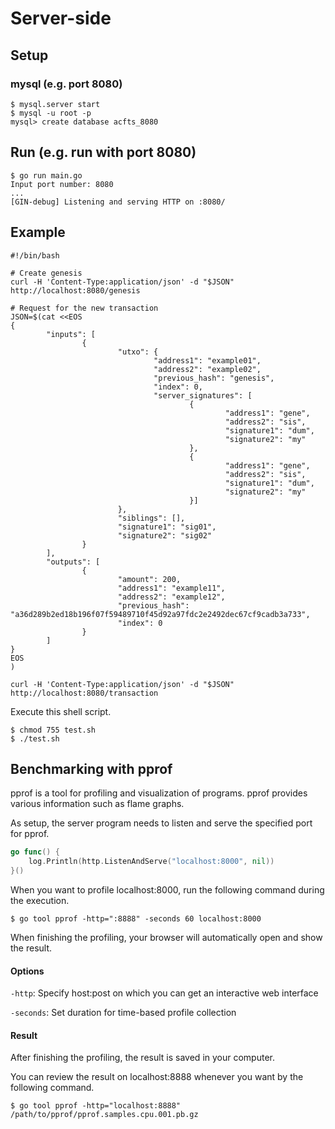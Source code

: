 # Server-side

## Setup

### mysql (e.g. port 8080)

```
$ mysql.server start
$ mysql -u root -p
mysql> create database acfts_8080
```

## Run (e.g. run with port 8080)

```
$ go run main.go
Input port number: 8080
...
[GIN-debug] Listening and serving HTTP on :8080/
```

## Example

```shell
#!/bin/bash

# Create genesis
curl -H 'Content-Type:application/json' -d "$JSON" http://localhost:8080/genesis

# Request for the new transaction
JSON=$(cat <<EOS
{
        "inputs": [
                {
                        "utxo": {
                                "address1": "example01",
                                "address2": "example02",
                                "previous_hash": "genesis",
                                "index": 0,
                                "server_signatures": [
                                        {
                                                "address1": "gene",
                                                "address2": "sis",
                                                "signature1": "dum",
                                                "signature2": "my"
                                        },
                                        {
                                                "address1": "gene",
                                                "address2": "sis",
                                                "signature1": "dum",
                                                "signature2": "my"
                                        }]
                        },
                        "siblings": [],
                        "signature1": "sig01",
                        "signature2": "sig02"
                }
        ],
        "outputs": [
                {
                        "amount": 200,
                        "address1": "example11",
                        "address2": "example12",
                        "previous_hash": "a36d289b2ed18b196f07f59489710f45d92a97fdc2e2492dec67cf9cadb3a733",
                        "index": 0
                }
        ]
}
EOS
)

curl -H 'Content-Type:application/json' -d "$JSON" http://localhost:8080/transaction
```

Execute this shell script.
```
$ chmod 755 test.sh
$ ./test.sh
```

## Benchmarking with pprof

pprof is a tool for profiling and visualization of programs. pprof provides various information such as flame graphs.

As setup, the server program needs to listen and serve the specified port for pprof.

```go
go func() {
	log.Println(http.ListenAndServe("localhost:8000", nil))
}()
```

When you want to profile localhost:8000, run the following command during the execution.

```
$ go tool pprof -http=":8888" -seconds 60 localhost:8000
```

When finishing the profiling, your browser will automatically open and show the result.

#### Options

`-http`: Specify host:post on which you can get an interactive web interface

`-seconds`: Set duration for time-based profile collection

#### Result

After finishing the profiling, the result is saved in your computer.

You can review the result on localhost:8888 whenever you want by the following command.

```
$ go tool pprof -http="localhost:8888" /path/to/pprof/pprof.samples.cpu.001.pb.gz
```

